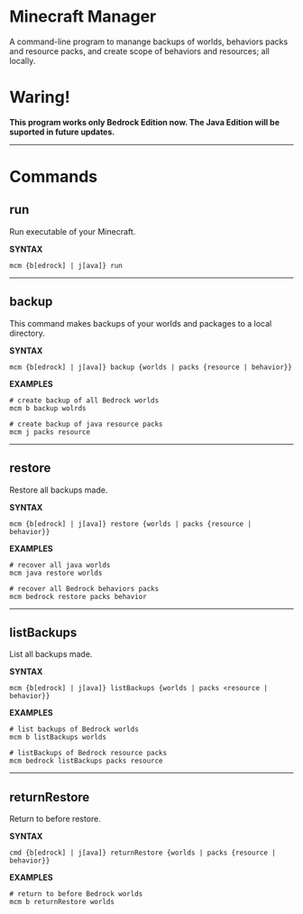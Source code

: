 # Minecraft Manager

A command-line program to manange backups of worlds, behaviors packs and resource packs, and create scope of behaviors and resources; all locally.

# Waring!
**This program works only Bedrock Edition now. The Java Edition will be suported in future updates.**

----------------------------

# Commands

## run

Run executable of your Minecraft.

**SYNTAX**

```
mcm {b[edrock] | j[ava]} run
```

---

## backup

This command makes backups of your worlds and packages to a local directory.

**SYNTAX**

```
mcm {b[edrock] | j[ava]} backup {worlds | packs {resource | behavior}}
```

**EXAMPLES**
```
# create backup of all Bedrock worlds
mcm b backup wolrds
```
```
# create backup of java resource packs
mcm j packs resource
```

---

## restore

Restore all backups made.

**SYNTAX**

```
mcm {b[edrock] | j[ava]} restore {worlds | packs {resource | behavior}}
```

**EXAMPLES**

```
# recover all java worlds
mcm java restore worlds
```
```
# recover all Bedrock behaviors packs
mcm bedrock restore packs behavior
```

---

## listBackups

List all backups made.

**SYNTAX**

```
mcm {b[edrock] | j[ava]} listBackups {worlds | packs <resource | behavior}}
```

**EXAMPLES**

```
# list backups of Bedrock worlds
mcm b listBackups worlds
```
```
# listBackups of Bedrock resource packs
mcm bedrock listBackups packs resource
```

---

## returnRestore

Return to before restore.

**SYNTAX**

```
cmd {b[edrock] | j[ava]} returnRestore {worlds | packs {resource | behavior}}
```

**EXAMPLES**

```
# return to before Bedrock worlds
mcm b returnRestore worlds
```

<!-- ## create -->
